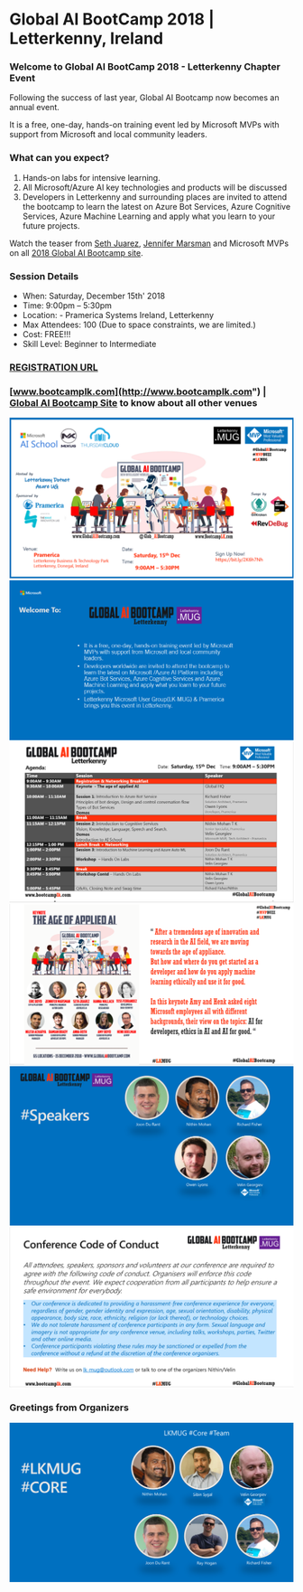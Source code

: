 # Global AI BootCamp 2018 | Letterkenny, Ireland  


### Welcome to Global AI BootCamp 2018 - Letterkenny Chapter Event

Following the success of last year, Global AI Bootcamp now becomes an annual event.

It is a free, one-day, hands-on training event led by Microsoft MVPs with support from Microsoft and local community leaders.

### What can you expect? ###
1. Hands-on labs for intensive learning.
2. All Microsoft/Azure AI key technologies and products will be discussed
3. Developers in Letterkenny and surrounding places are invited to attend the bootcamp to learn the latest on Azure Bot Services, Azure Cognitive Services, Azure Machine Learning and apply what you learn to your future projects.

Watch the teaser from [Seth Juarez](https://www.youtube.com/watch?v=GdhWVrSDXvk), [Jennifer Marsman](https://www.youtube.com/watch?v=_OoiLIbN20g) and Microsoft MVPs on all [2018 Global AI Bootcamp site](https://www.globalaibootcamp.com).

### Session Details ###
*  When: Saturday, December 15th' 2018
*  Time: 9:00pm – 5:30pm
* Location: - Pramerica Systems Ireland, Letterkenny
* Max Attendees: 100 (Due to space constraints, we are limited.)
* Cost: FREE!!!
* Skill Level: Beginner to Intermediate

### [REGISTRATION URL](https://www.meetup.com/lk-mug/events/255125829/)

### [www.bootcamplk.com](http://www.bootcamplk.com")    |   [Global AI Bootcamp Site](https://www.globalaibootcamp.com) to know about all other venues

![picture alt](https://raw.githubusercontent.com/LK-MUG/Global-AI-Bootcamp-2018/master/global-ai-bootcamp-flyer.PNG "Global")
![picture alt](https://raw.githubusercontent.com/LK-MUG/Global-AI-Bootcamp-2018/master/Images/global-ai-bootcamp-welcome.PNG "Welcome")
![picture alt](https://raw.githubusercontent.com/LK-MUG/Global-AI-Bootcamp-2018/master/global-ai-bootcamp-agenda.PNG "Agenda")
![picture alt](https://raw.githubusercontent.com/LK-MUG/Global-AI-Bootcamp-2018/master/Images/global-ai-bootcamp-keynote.PNG "Keynote")
![picture alt](https://raw.githubusercontent.com/LK-MUG/Global-AI-Bootcamp-2018/master/Images/global-ai-bootcamp-speakers.PNG "Speakers")
![picture alt](https://raw.githubusercontent.com/LK-MUG/Global-AI-Bootcamp-2018/master/Images/global-ai-bootcamp-coc.PNG "Code of Conduct")

### Greetings from Organizers
![picture alt](https://raw.githubusercontent.com/LK-MUG/Global-AI-Bootcamp-2018/master/Images/global-ai-bootcamp-core.PNG "Core Team")

